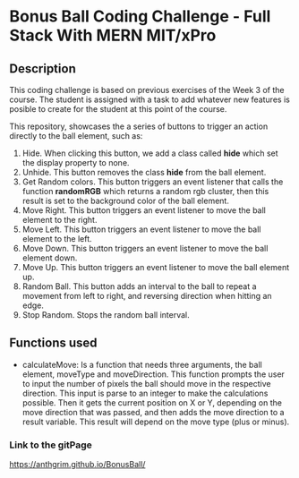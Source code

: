 # Bonus Ball Coding Challenge - Full Stack With MERN MIT/xPro

## Description

This coding challenge is based on previous exercises of the Week 3 of the course.
The student is assigned with a task to add whatever new features is posible to create
for the student at this point of the course. 

This repository, showcases the a series of buttons to trigger an action directly to the ball
element, such as: 

1. Hide. When clicking this button, we add a class called **hide** which set the display property to none.
2. Unhide. This button removes the class **hide** from the ball element.
3. Get Random colors. This button triggers an event listener that calls the function **randomRGB** which returns a random rgb cluster, then this result is set to the background color of the ball element.
4. Move Right. This button triggers an event listener to move the ball element to the right.
5. Move Left. This button triggers an event listener to move the ball element to the left.
6. Move Down. This button triggers an event listener to move the ball element down.
7. Move Up. This button triggers an event listener to move the ball element up.
8. Random Ball. This button adds an interval to the ball to repeat a movement from left to right, and reversing direction when hitting an edge. 
9. Stop Random. Stops the random ball interval.

## Functions used

* calculateMove: Is a function that needs three arguments, the ball element, moveType and moveDirection. This function prompts the user to input the number of pixels the ball should move in the respective direction. This input is parse to an integer to make the calculations possible. Then it gets the current position on X or Y, depending on the move direction that was passed, and then adds the move direction to a result variable. This result will depend on the move type (plus or minus).

### Link to the gitPage

https://anthgrim.github.io/BonusBall/